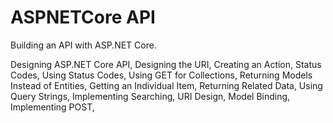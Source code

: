 # ASPNETCore API
Building an API with ASP.NET Core.

Designing ASP.NET Core API,
Designing the URI,
Creating an Action,
Status Codes,
Using Status Codes,
Using GET for Collections,
Returning Models Instead of Entities,
Getting an Individual Item,
Returning Related Data,
Using Query Strings,
Implementing Searching,
URI Design,
Model Binding,
Implementing POST,

